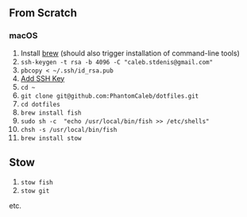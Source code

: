 ## From Scratch
### macOS
1. Install [brew](https://brew.sh/) (should also trigger installation of command-line tools)
1. `ssh-keygen -t rsa -b 4096 -C "caleb.stdenis@gmail.com"`
1. `pbcopy < ~/.ssh/id_rsa.pub`
1. [Add SSH Key](https://github.com/settings/ssh/new)
1. `cd ~`
1. `git clone git@github.com:PhantomCaleb/dotfiles.git`
1. `cd dotfiles`
1. `brew install fish`
1. `sudo sh -c  "echo /usr/local/bin/fish >> /etc/shells"`
1. `chsh -s /usr/local/bin/fish`
1. `brew install stow`

## Stow
1. `stow fish`
1. `stow git`

etc.
